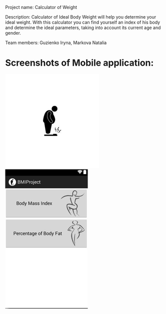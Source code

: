 
Project name: Calculator of Weight

Description: Calculator of Ideal Body Weight will help you determine your ideal weight.
With this calculator you can find yourself an index of his body and determine the ideal parameters, taking into account its current age and gender.

Team members: Guzienko Iryna, Markova Natalia


Screenshots of Mobile application:
=============================================

![icon for project](https://github.com/IrinaVG/MobiApp/blob/master/img/1.png "Icon")
![screen1](https://github.com/IrinaVG/MobiApp/blob/master/img/2.jpg)